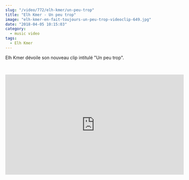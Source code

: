 ```yaml
--- 
slug: "/video/772/elh-kmer/un-peu-trop"
title: "Elh Kmer - Un peu trop"
image: "elh-kmer-en-fait-toujours-un-peu-trop-videoclip-649.jpg"
date: "2018-04-05 10:15:03"
category:
  - music video
tags:
  - Elh Kmer
---
```

<p>Elh Kmer dévoile son nouveau clip intitulé "Un peu trop".</p><br/><p><iframe width="560" height="315" src="https://www.youtube.com/embed/t7FoEB0a8fI" frameborder="0" allow="autoplay; encrypted-media" allowfullscreen></iframe></p>